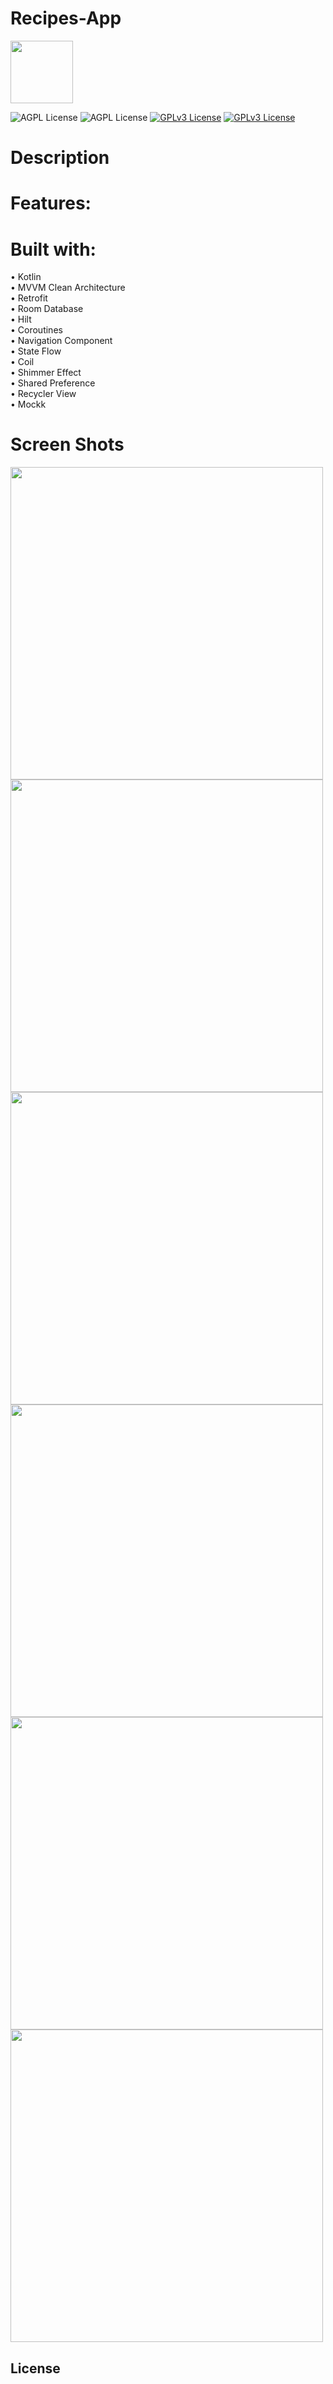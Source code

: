 # Recipes-App
<img src = "iv_chef.png" width = "100">

![AGPL License](https://img.shields.io/badge/AndroidStudio-blue.svg) 
![AGPL License](https://img.shields.io/badge/Kotlin-blue.svg) 
[![GPLv3 License](https://img.shields.io/badge/minSdk-21-green.svg)](https://opensource.org/licenses/)
[![GPLv3 License](https://img.shields.io/badge/targetSdk-33-yellow.svg)](https://opensource.org/licenses/)

# Description


# Features:


# Built with:
• Kotlin<br />
• MVVM Clean Architecture<br />
• Retrofit<br />
• Room Database<br />
• Hilt<br />
• Coroutines<br />
• Navigation Component<br />
• State Flow<br />
• Coil<br />
• Shimmer Effect<br />
• Shared Preference<br />
• Recycler View <br />
• Mockk<br />


# Screen Shots
<img src = "screenshots/photo0.jpg" width = "500">
<img src = "screenshots/photo1.jpg" width = "500">
<img src = "screenshots/photo2.jpg" width = "500">
<img src = "screenshots/photo3.jpg" width = "500">
<img src = "screenshots/photo4.jpg" width = "500">
<img src = "screenshots/photo5.jpg" width = "500">

## License


